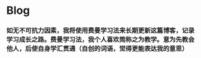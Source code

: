 # Blog
### 如无不可抗力因素，我将使用费曼学习法来长期更新这篇博客，记录学习成长之路。费曼学习法，我个人喜欢简称之为教学。意为先教会他人，后使自身学汇贯通（自创的词语，觉得更能表达我的意思）
